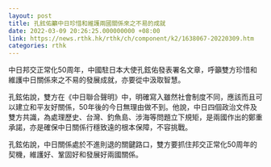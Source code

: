 ```yaml
---
layout: post
title: 孔鉉佑籲中日珍惜和維護兩國關係來之不易的成就
date: 2022-03-09 20:26:25.000000000 +08:00
link: https://news.rthk.hk/rthk/ch/component/k2/1638067-20220309.htm
categories: rthk
---
```


中日邦交正常化50周年，中國駐日本大使孔鉉佑發表署名文章，呼籲雙方珍惜和維護中日關係來之不易的發展成就，亦要從中汲取智慧。

孔鉉佑說，雙方在《中日聯合聲明》中，明確寫入雖然社會制度不同，應該而且可以建立和平友好關係，50年後的今日無理由做不到。他說，中日四個政治文件及雙方共識，為處理歷史、台灣、釣魚島、涉海等問題立下規矩，是兩國作出的鄭重承諾，亦是確保中日關係行穩致遠的根本保障，不容挑戰。

孔鉉佑說，中日關係處於不進則退的關鍵路口，雙方要抓住邦交正常化50周年的契機，維護好、鞏固好和發展好兩國關係。
